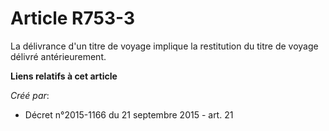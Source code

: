 # Article R753-3

La délivrance d'un titre de voyage implique la restitution du titre de voyage délivré antérieurement.

**Liens relatifs à cet article**

_Créé par_:

  - Décret n°2015-1166 du 21 septembre 2015 - art. 21
